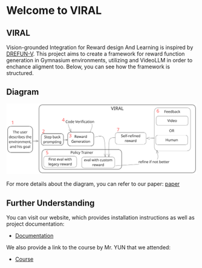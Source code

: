 # Welcome to VIRAL

## VIRAL

Vision-grounded Integration for Reward design And Learning is inspired by [DREFUN-V](assets/initial_idea.pdf). This project aims to create a framework for reward function generation in Gymnasium environments, utilizing and VideoLLM in order to  enchance aligment too. Below, you can see how the framework is structured.

## Diagram

![alt text](assets/Framework-VIRAL.svg)

For more details about the diagram, you can refer to our paper: [paper](assets/VIRAL.pdf)

## Further Understanding

You can visit our website, which provides installation instructions as well as project documentation:  
- [Documentation](https://viral-ucbl1.github.io/)

We also provide a link to the course by Mr. YUN that we attended:  
- [Course](https://bruno-yun.notion.site/Theory-and-Practical-Applications-of-Large-Language-Models-570124290ae1402ab94b567bfb9b7a08)
